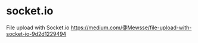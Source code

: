 # socket.io

File upload with Socket.io
https://medium.com/@Mewsse/file-upload-with-socket-io-9d2d1229494